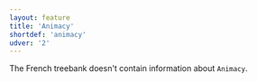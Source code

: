 ```yaml
---
layout: feature
title: 'Animacy'
shortdef: 'animacy'
udver: '2'
---
```


The French treebank doesn't contain information about `Animacy`.

<!-- Interlanguage links updated Čt lis 12 09:42:59 CET 2020 -->
